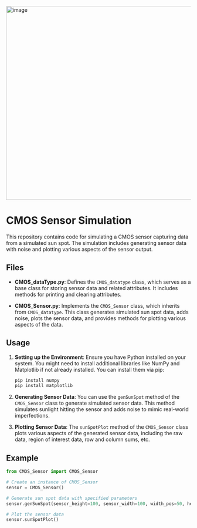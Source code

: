 <img width="528" alt="image" src="https://github.com/TheGotGithub/SunSensor/assets/104858772/5b9b5112-37ac-4ae2-ac38-78b267a15bd1">

# CMOS Sensor Simulation

This repository contains code for simulating a CMOS sensor capturing data from a simulated sun spot. The simulation includes generating sensor data with noise and plotting various aspects of the sensor output.

## Files

- **CMOS_dataType.py**: Defines the `CMOS_datatype` class, which serves as a base class for storing sensor data and related attributes. It includes methods for printing and clearing attributes.

- **CMOS_Sensor.py**: Implements the `CMOS_Sensor` class, which inherits from `CMOS_datatype`. This class generates simulated sun spot data, adds noise, plots the sensor data, and provides methods for plotting various aspects of the data.

## Usage

1. **Setting up the Environment**: Ensure you have Python installed on your system. You might need to install additional libraries like NumPy and Matplotlib if not already installed. You can install them via pip:

    ```bash
    pip install numpy
    pip install matplotlib
    ```

2. **Generating Sensor Data**: You can use the `genSunSpot` method of the `CMOS_Sensor` class to generate simulated sensor data. This method simulates sunlight hitting the sensor and adds noise to mimic real-world imperfections.

3. **Plotting Sensor Data**: The `sunSpotPlot` method of the `CMOS_Sensor` class plots various aspects of the generated sensor data, including the raw data, region of interest data, row and column sums, etc.

## Example

```python
from CMOS_Sensor import CMOS_Sensor

# Create an instance of CMOS_Sensor
sensor = CMOS_Sensor()

# Generate sun spot data with specified parameters
sensor.genSunSpot(sensor_height=100, sensor_width=100, width_pos=50, height_pos=50, noiseVal=5)

# Plot the sensor data
sensor.sunSpotPlot()
